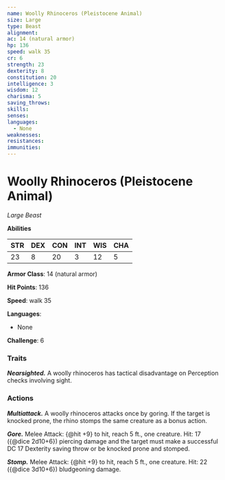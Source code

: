 ```yaml
---
name: Woolly Rhinoceros (Pleistocene Animal)
size: Large
type: Beast
alignment: 
ac: 14 (natural armor)
hp: 136
speed: walk 35
cr: 6
strength: 23
dexterity: 8
constitution: 20
intelligence: 3
wisdom: 12
charisma: 5
saving_throws:
skills:
senses: 
languages:
  - None
weaknesses:
resistances:
immunities:
---
```


# Woolly Rhinoceros (Pleistocene Animal)

*Large Beast*

**Abilities**

| STR | DEX | CON | INT | WIS | CHA |
| --- | --- | --- | --- | --- | --- |
| 23 | 8 | 20 | 3 | 12 | 5 |

**Armor Class**: 14 (natural armor)

**Hit Points**: 136

**Speed**: walk 35

**Languages**:
  - None

**Challenge**: 6

### Traits
***Nearsighted.*** A woolly rhinoceros has tactical disadvantage on Perception checks involving sight.

### Actions
***Multiattack.*** A woolly rhinoceros attacks once by goring. If the target is knocked prone, the rhino stomps the same creature as a bonus action.

***Gore.*** Melee Attack: {@hit +9} to hit, reach 5 ft., one creature. Hit: 17 ({@dice 2d10+6}) piercing damage and the target must make a successful DC 17 Dexterity saving throw or be knocked prone and stomped.

***Stomp.*** Melee Attack: {@hit +9} to hit, reach 5 ft., one creature. Hit: 22 ({@dice 3d10+6}) bludgeoning damage.


